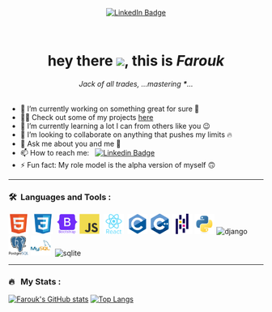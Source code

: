 
<p align="center">
  <a href="https://www.linkedin.com/in/farouk-sedick"><img src="https://img.shields.io/badge/LinkedIn-blue?style=for-the-badge&logo=linkedin&logoColor=white" alt="LinkedIn Badge"></a>
</p>
<p align="center">
<p align="center"><img src="https://komarev.com/ghpvc/?username=FaroukDev-tech&style=flat-square&color=blue" alt=""></p>

<h1 align="center">hey there <img src="https://media.giphy.com/media/hvRJCLFzcasrR4ia7z/giphy.gif" width="40">, this is <i>Farouk</i></h1>
<h6 align="center"> Jack of all trades, ...mastering <strong>*</strong>... </h6>

- 🔭 I’m currently working on something great for sure 💪
- 👨‍💻 Check out some of my projects [here](https://github.com/sedfarouk?tab=repositories)
- 🌱 I’m currently learning a lot I can from others like you 😉
- 👯 I’m looking to collaborate on anything that pushes my limits 🔥
- 💬 Ask me about you and me 🙂
- 📫 How to reach me: &nbsp; [![Linkedin Badge](https://img.shields.io/badge/-farouk-blue?style=flat&logo=Linkedin&logoColor=white)](https://www.linkedin.com/in/farouk-sedick)
- ⚡ Fun fact: My role model is the alpha version of myself 🙃

---

### 🛠 &nbsp;Languages and Tools :

<p>
  <img src="https://github.com/devicons/devicon/blob/master/icons/html5/html5-original.svg" title="HTML5" alt="HTML" width="40" height="40"/>&nbsp;
  <img src="https://raw.githubusercontent.com/devicons/devicon/master/icons/css3/css3-original.svg" alt="css3" width="40" height="40"/>&nbsp;
  <img src="https://raw.githubusercontent.com/devicons/devicon/master/icons/bootstrap/bootstrap-plain-wordmark.svg" alt="bootstrap" width="40" height="40"/>
  <img src="https://github.com/devicons/devicon/blob/master/icons/javascript/javascript-original.svg" title="JavaScript" alt="JavaScript" width="40" height="40"/>&nbsp;
  <img src="https://github.com/devicons/devicon/blob/master/icons/react/react-original-wordmark.svg" title="React" alt="React" width="40" height="40"/>&nbsp;
  <img src="https://raw.githubusercontent.com/devicons/devicon/master/icons/c/c-original.svg" alt="c" width="40" height="40"/>
  <img src="https://raw.githubusercontent.com/devicons/devicon/master/icons/cplusplus/cplusplus-original.svg" alt="cplusplus" width="40" height="40"/>
  <img src="https://raw.githubusercontent.com/devicons/devicon/2ae2a900d2f041da66e950e4d48052658d850630/icons/pandas/pandas-original.svg" alt="pandas" width="40" height="40"/>
  <img src="https://raw.githubusercontent.com/devicons/devicon/master/icons/python/python-original.svg" alt="python" width="40" height="40"/>
  <img src="https://github.com/sedfarouk/github-devicon/blob/master/icons/django/django-plain-wordmark.svg" title="Django" alt="django" width="40" height="40"/>&nbsp;
  <img src="https://raw.githubusercontent.com/devicons/devicon/master/icons/postgresql/postgresql-original-wordmark.svg" alt="postgresql" width="40" height="40"/>
  <img src="https://github.com/devicons/devicon/blob/master/icons/mysql/mysql-original-wordmark.svg" title="MySQL"  alt="MySQL" width="40" height="40"/>&nbsp;
  <img src="https://www.vectorlogo.zone/logos/sqlite/sqlite-icon.svg" alt="sqlite" width="40" height="40"/> 
</p>

---

### 🔥 &nbsp; My Stats :
[![Farouk's GitHub stats](https://github-readme-stats.vercel.app/api?username=sedfarouk)](https://github.com/anuraghazra/github-readme-stats)
[![Top Langs](https://github-readme-stats.vercel.app/api/top-langs/?username=sedfarouk&layout=compact&theme=vision-friendly-dark)](https://github.com/anuraghazra/github-readme-stats)










